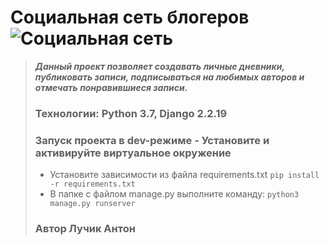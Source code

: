 # **Социальная сеть блогеров**![Социальная сеть](https://cdn-icons-png.flaticon.com/512/3772/3772049.png)

> ***Данный проект позволяет создавать личные дневники,  публиковать  записи, подписываться на любимых авторов и отмечать понравившиеся
> записи.***
> 
> ### Технологии: Python 3.7, Django 2.2.19
>   ### Запуск проекта в dev-режиме - Установите и активируйте виртуальное окружение
> - Установите зависимости из файла requirements.txt ``` pip install -r requirements.txt ```
> - В папке с файлом manage.py выполните команду: ``` python3 manage.py runserver ``` 
> ### Автор Лучик Антон 
